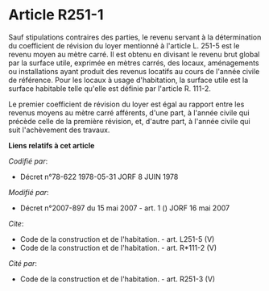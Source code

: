 # Article R251-1

Sauf stipulations contraires des parties, le revenu servant à la détermination du coefficient de révision du loyer mentionné
à l'article L. 251-5 est le revenu moyen au mètre carré. Il est obtenu en divisant le revenu brut global par la surface
utile, exprimée en mètres carrés, des locaux, aménagements ou installations ayant produit des revenus locatifs au cours de
l'année civile de référence. Pour les locaux à usage d'habitation, la surface utile est la surface habitable telle qu'elle
est définie par l'article R. 111-2. 

Le premier coefficient de révision du loyer est égal au rapport entre les revenus moyens au mètre carré afférents, d'une
part, à l'année civile qui précède celle de la première révision, et, d'autre part, à l'année civile qui suit l'achèvement
des travaux.

**Liens relatifs à cet article**

_Codifié par_:

  - Décret n°78-622 1978-05-31 JORF 8 JUIN 1978

_Modifié par_:

  - Décret n°2007-897 du 15 mai 2007 - art. 1 () JORF 16 mai 2007

_Cite_:

  - Code de la construction et de l'habitation. - art. L251-5 (V)
  - Code de la construction et de l'habitation. - art. R*111-2 (V)

_Cité par_:

  - Code de la construction et de l'habitation. - art. R251-3 (V)
